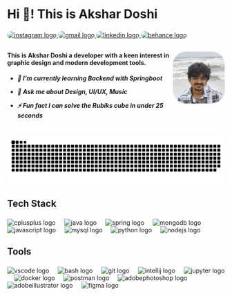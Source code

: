 <h1 align="left">Hi 👋! This is Akshar Doshi</h1>

###

<div align="left">
  <a href="https://www.instagram.com/akshardoshi09/" target="_blank">
    <img src="https://img.shields.io/static/v1?message=Instagram&logo=instagram&label=&color=E4405F&logoColor=white&labelColor=&style=for-the-badge" style="border-radius: 10px" height="35" alt="instagram logo"  />
  </a>
  <a href="mailto:akshardoshi92@gmail.com" target="_blank">
    <img src="https://img.shields.io/static/v1?message=Gmail&logo=gmail&label=&color=D14836&logoColor=white&labelColor=&style=for-the-badge" style="border-radius: 10px" height="35" alt="gmail logo"  />
  </a>
  <a href="https://www.linkedin.com/in/akshar-doshi-551345207/" target="_blank">
    <img src="https://img.shields.io/static/v1?message=LinkedIn&logo=linkedin&label=&color=0077B5&logoColor=white&labelColor=&style=for-the-badge" style="border-radius: 10px" height="35" alt="linkedin logo"  />
  </a>
  <a href="https://www.behance.net/akshardoshi" target="_blank">
    <img src="https://img.shields.io/static/v1?message=Behance&logo=behance&label=&color=1769ff&logoColor=white&labelColor=&style=for-the-badge" style="border-radius: 10px" height="35" alt="behance logo"  />
  </a>
</div>

###

<h2 align="left"></h2>


###
<img align="right" height="120" width="120" style="border-radius:25%" src="images/pfp.png" />

###

<h4 align="left">This is Akshar Doshi a developer with a keen interest in graphic design and modern development tools.
<h5>

- 🌱 I’m currently learning **Backend with Springboot**

- 💬 Ask me about **Design, UI/UX, Music**

- ⚡ Fun fact **I can solve the Rubiks cube in under 25 seconds**

</h5>
</h4>

###

<br clear="both">

<img src="https://raw.githubusercontent.com/Ridiculous09/Ridiculous09/output/snake.svg" alt="Snake animation" />

###

<h2 align="left">Tech Stack</h2>

###

<div align="left">
  <img src="https://cdn.simpleicons.org/c++/00599C" height="35" alt="cplusplus logo"  />
  <img width="12" />
  <img src="https://cdn.jsdelivr.net/gh/devicons/devicon/icons/java/java-original.svg" height="35" alt="java logo"  />
  <img width="12" />
  <img src="https://cdn.jsdelivr.net/gh/devicons/devicon/icons/spring/spring-original.svg" height="35" alt="spring logo"  />
  <img width="12" />
  <img src="https://cdn.jsdelivr.net/gh/devicons/devicon/icons/mongodb/mongodb-original.svg" height="35" alt="mongodb logo"  />
  <img width="12" />
  <img src="https://cdn.simpleicons.org/javascript/F7DF1E" height="35" alt="javascript logo"  />
  <img width="12" />
  <img src="https://cdn.jsdelivr.net/gh/devicons/devicon/icons/mysql/mysql-original.svg" height="35" alt="mysql logo"  />
  <img width="12" />
  <img src="https://cdn.jsdelivr.net/gh/devicons/devicon/icons/python/python-original.svg" height="35" alt="python logo"  />
  <img width="12" />
  <img src="https://cdn.jsdelivr.net/gh/devicons/devicon/icons/nodejs/nodejs-original.svg" height="35" alt="nodejs logo"  />
</div>

###

<h2 align="left">Tools</h2>

###

<div align="left">
  <img src="https://cdn.jsdelivr.net/gh/devicons/devicon/icons/vscode/vscode-original.svg" height="35" alt="vscode logo"  />
  <img width="12" />
  <img src="https://cdn.simpleicons.org/gnubash/4EAA25" height="35" alt="bash logo"  />
  <img width="12" />
  <img src="https://cdn.simpleicons.org/git/F05032" height="35" alt="git logo"  />
  <img width="12" />
  <img src="https://cdn.jsdelivr.net/gh/devicons/devicon/icons/intellij/intellij-original.svg" height="35" alt="intellij logo"  />
  <img width="12" />
  <img src="https://cdn.jsdelivr.net/gh/devicons/devicon/icons/jupyter/jupyter-original.svg" height="35" alt="jupyter logo"  />
  <img width="12" />
  <img src="https://cdn.simpleicons.org/docker/2496ED" height="35" alt="docker logo"  />
  <img width="12" />
  <img src="https://cdn.simpleicons.org/postman/FF6C37" height="35" alt="postman logo"  />
  <img width="12" />
  <img src="https://cdn.simpleicons.org/adobephotoshop/31A8FF" height="35" alt="adobephotoshop logo"  />
  <img width="12" />
  <img src="https://cdn.simpleicons.org/adobeillustrator/FF9A00" height="35" alt="adobeillustrator logo"  />
  <img width="12" />
  <img src="https://skillicons.dev/icons?i=figma" height="35" alt="figma logo"  />
</div>

###
